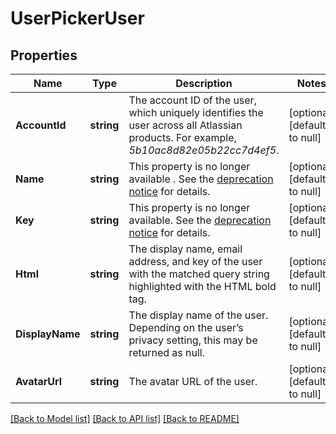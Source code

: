 # UserPickerUser

## Properties
Name | Type | Description | Notes
------------ | ------------- | ------------- | -------------
**AccountId** | **string** | The account ID of the user, which uniquely identifies the user across all Atlassian products. For example, *5b10ac8d82e05b22cc7d4ef5*. | [optional] [default to null]
**Name** | **string** | This property is no longer available . See the [deprecation notice](https://developer.atlassian.com/cloud/jira/platform/deprecation-notice-user-privacy-api-migration-guide/) for details. | [optional] [default to null]
**Key** | **string** | This property is no longer available. See the [deprecation notice](https://developer.atlassian.com/cloud/jira/platform/deprecation-notice-user-privacy-api-migration-guide/) for details. | [optional] [default to null]
**Html** | **string** | The display name, email address, and key of the user with the matched query string highlighted with the HTML bold tag. | [optional] [default to null]
**DisplayName** | **string** | The display name of the user. Depending on the user’s privacy setting, this may be returned as null. | [optional] [default to null]
**AvatarUrl** | **string** | The avatar URL of the user. | [optional] [default to null]

[[Back to Model list]](../README.md#documentation-for-models) [[Back to API list]](../README.md#documentation-for-api-endpoints) [[Back to README]](../README.md)

